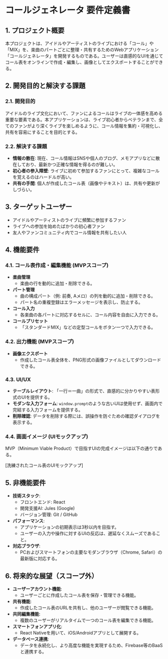 # コールジェネレータ 要件定義書

## 1. プロジェクト概要

本プロジェクトは、アイドルやアーティストのライブにおける「コール」や「MIX」を、楽曲のパートごとに整理・共有するためのWebアプリケーション「コールジェネレータ」を開発するものである。ユーザーは直感的なUIを通じてコール表をオンラインで作成・編集し、画像としてエクスポートすることができる。

## 2. 開発目的と解決する課題

### 2.1. 開発目的

アイドルのライブ文化において、ファンによるコールはライブの一体感を高める重要な要素である。本アプリケーションは、ライブ初心者からベテランまで、全てのファンがより深くライブを楽しめるように、コール情報を集約・可視化し、共有を容易にすることを目的とする。

### 2.2. 解決する課題

* **情報の散在**: 現在、コール情報はSNSや個人のブログ、メモアプリなどに散在しており、最新かつ正確な情報を得るのが難しい。
* **初心者の参入障壁**: ライブに初めて参加するファンにとって、複雑なコールを覚えるのはハードルが高い。
* **共有の手間**: 個人が作成したコール表（画像やテキスト）は、共有や更新がしづらい。

## 3. ターゲットユーザー

* アイドルやアーティストのライブに頻繁に参加するファン
* ライブへの参加を始めたばかりの初心者ファン
* 友人やファンコミュニティ内でコール情報を共有したい人

## 4. 機能要件

### 4.1. コール表作成・編集機能 (MVPスコープ)

* **楽曲管理**
    * 楽曲の行を動的に追加・削除できる。
* **パート管理**
    * 曲の構成パート（例: 前奏, Aメロ）の列を動的に追加・削除できる。
    * パート名の重複登録はエラーメッセージを表示し、防止する。
* **コール入力**
    * 各楽曲の各パートに対応するセルに、コール内容を自由に入力できる。
* **コールプリセット**
    * 「スタンダードMIX」などの定型コールをボタン一つで入力できる。

### 4.2. 出力機能 (MVPスコープ)

* **画像エクスポート**
    * 作成したコール表全体を、PNG形式の画像ファイルとしてダウンロードできる。

### 4.3. UI/UX

* **テーブルレイアウト**: 「一行＝一曲」の形式で、直感的に分かりやすい表形式のUIを提供する。
* **モダンな入力フォーム**: `window.prompt`のような古いUIは使用せず、画面内で完結する入力フォームを提供する。
* **削除確認**: データを削除する際には、誤操作を防ぐための確認ダイアログを表示する。

### 4.4. 画面イメージ (UIモックアップ)

MVP（Minimum Viable Product）で目指すUIの完成イメージは以下の通りである。

[洗練されたコール表のUIモックアップ]

## 5. 非機能要件

* **技術スタック**:
    * フロントエンド: React
    * 開発支援AI: Jules (Google)
    * バージョン管理: Git / GitHub
* **パフォーマンス**:
    * アプリケーションの初期表示は3秒以内を目指す。
    * ユーザーの入力や操作に対するUIの反応は、遅延なくスムーズであること。
* **対応ブラウザ**:
    * PCおよびスマートフォンの主要なモダンブラウザ（Chrome, Safari）の最新版に対応する。

## 6. 将来的な展望（スコープ外）

* **ユーザーアカウント機能**:
    * ユーザーごとに作成したコール表を保存・管理できる機能。
* **共有機能**:
    * 作成したコール表のURLを共有し、他のユーザーが閲覧できる機能。
* **共同編集機能**:
    * 複数のユーザーがリアルタイムで一つのコール表を編集できる機能。
* **スマートフォンアプリ化**:
    * React Nativeを用いて、iOS/Androidアプリとして展開する。
* **データベース連携**:
    * データを永続化し、より高度な機能を実現するため、Firebase等のBaaSと連携する。
